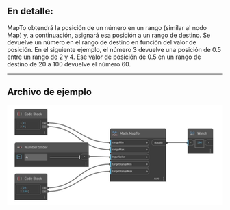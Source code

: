 ## En detalle:
MapTo obtendrá la posición de un número en un rango (similar al nodo Map) y, a continuación, asignará esa posición a un rango de destino. Se devuelve un número en el rango de destino en función del valor de posición. En el siguiente ejemplo, el número 3 devuelve una posición de 0.5 entre un rango de 2 y 4. Ese valor de posición de 0.5 en un rango de destino de 20 a 100 devuelve el número 60.
___
## Archivo de ejemplo

![MapTo](./DSCore.Math.MapTo_img.jpg)

